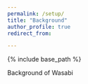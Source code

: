 ```yaml
---
permalink: /setup/
title: "Background"
author_profile: true
redirect_from: 

---
```


{% include base_path %}

Background of Wasabi 
